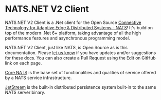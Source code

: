 # NATS.NET V2 Client

NATS.NET V2 Client is a .Net client for the Open Source [Connective Technology for Adaptive Edge & Distributed Systems - NATS](https://nats.io/)!
It's build on top of the modern .Net 6+ platform, taking advantage of all the high performance features and
asynchronous programming model.

NATS.NET V2 Client, just like NATS, is Open Source as is this documentation.
Please [let us know](https://natsio.slack.com/channels/dotnet) if you have updates and/or suggestions for
these docs. You can also create a Pull Request using the Edit on GitHub link on each page.

[Core NATS](core/intro.md) is the base set of functionalities and qualities of service offered by a NATS service infrastructure.

[JetStream](jetstream/intro.md) is the built-in distributed persistence system built-in to the same NATS server binary.
